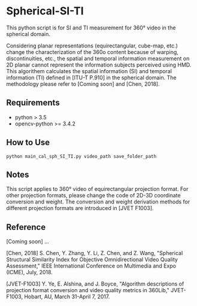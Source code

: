 # Spherical-SI-TI
This python script is for SI and TI measurement for 360&deg; video in the spherical domain.

Considering planar representations (equirectangular, cube-map, etc.) change the characterization of the 360o content because of warping, discontinuities, etc., the spatial and temporal information measurement on 2D planar cannot represent the information subjects perceived using HMD. This algorithem calculates the spatial information (SI) and temporal information (TI) defined in [ITU-T P.910] in the spherical domain. The methodology please refer to [Coming soon] and [Chen, 2018].

## __Requirements__
* python > 3.5
* opencv-python >= 3.4.2

## __How to Use__

```python main_cal_sph_SI_TI.py video_path save_folder_path```

## __Notes__
This script applies to 360&deg; video of equirectangular projection format. For other projection formats, please change the code of 2D-3D coordinate conversion and weight. The conversion and weight derivation methods for different projection formats are introduced in [JVET F1003].

## __Reference__
[Coming soon] ...

[Chen, 2018] S. Chen, Y. Zhang, Y. Li, Z. Chen, and Z. Wang, "Spherical Structural Similarity Index for Objective Omnidirectional Video Quality Assessment," IEEE International Conference on Multimedia and Expo (ICME), July, 2018.

[JVET-F1003] Y. Ye, E. Alshina, and J. Boyce, "Algorithm descriptions of projection format conversion and video quality metrics in 360Lib," JVET-F1003, Hobart, AU, March 31-April 7, 2017.